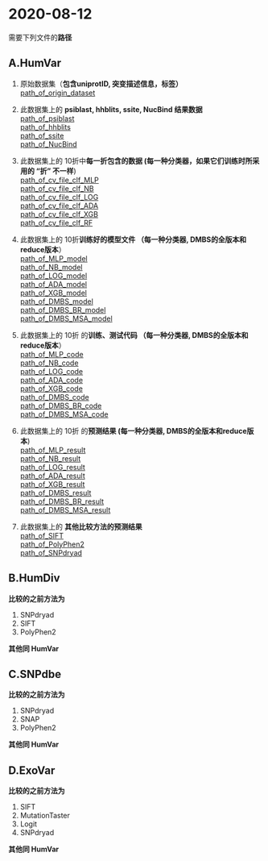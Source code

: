 # 2020-08-12
需要下列文件的**路径**

## A.HumVar
1. 原始数据集（**包含uniprotID, 突变描述信息，标签）**    
[path_of_origin_dataset]()   

2. 此数据集上的 **psiblast, hhblits, ssite, NucBind 结果数据**    
[path_of_psiblast]()  
[path_of_hhblits]()  
[path_of_ssite]()  
[path_of_NucBind]()  

3. 此数据集上的 10折中**每一折包含的数据 (每一种分类器，如果它们训练时所采用的 “折” 不一样**)    
[path_of_cv_file_clf_MLP]()   
[path_of_cv_file_clf_NB]()    
[path_of_cv_file_clf_LOG]()   
[path_of_cv_file_clf_ADA]()   
[path_of_cv_file_clf_XGB]()   
[path_of_cv_file_clf_RF]()   

4. 此数据集上的 10折**训练好的模型文件 （每一种分类器, DMBS的全版本和reduce版本**）    
[path_of_MLP_model]()   
[path_of_NB_model]()   
[path_of_LOG_model]()  
[path_of_ADA_model]()  
[path_of_XGB_model]()  
[path_of_DMBS_model]()      
[path_of_DMBS_BR_model]()    
[path_of_DMBS_MSA_model]()    

5. 此数据集上的 10折 的**训练、测试代码 （每一种分类器, DMBS的全版本和reduce版本**）    
[path_of_MLP_code]()  
[path_of_NB_code]()  
[path_of_LOG_code]()  
[path_of_ADA_code]()  
[path_of_XGB_code]()  
[path_of_DMBS_code]()      
[path_of_DMBS_BR_code]()      
[path_of_DMBS_MSA_code]()     

6. 此数据集上的 10折 的**预测结果 (每一种分类器, DMBS的全版本和reduce版本**)    
[path_of_MLP_result]()  
[path_of_NB_result]()  
[path_of_LOG_result]()  
[path_of_ADA_result]()  
[path_of_XGB_result]()   
[path_of_DMBS_result]()      
[path_of_DMBS_BR_result]()     
[path_of_DMBS_MSA_result]()    

7. 此数据集上的 **其他比较方法的预测结果**    
[path_of_SIFT]()   
[path_of_PolyPhen2]()   
[path_of_SNPdryad]()   

## B.HumDiv
**比较的之前方法为**
1. SNPdryad
2. SIFT
3. PolyPhen2  

**其他同 HumVar**

## C.SNPdbe
**比较的之前方法为**
1. SNPdryad
2. SNAP
3. PolyPhen2

**其他同 HumVar**

## D.ExoVar
**比较的之前方法为**
1. SIFT
2. MutationTaster
3. Logit
4. SNPdryad

**其他同 HumVar**